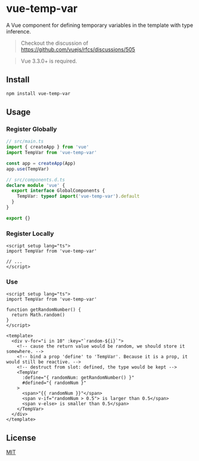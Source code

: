 # vue-temp-var

A Vue component for defining temporary variables in the template with type inference.

> Checkout the discussion of https://github.com/vuejs/rfcs/discussions/505

> Vue 3.3.0+ is required.

## Install

```bash
npm install vue-temp-var
```

## Usage

### Register Globally

```ts
// src/main.ts
import { createApp } from 'vue'
import TempVar from 'vue-temp-var'

const app = createApp(App)
app.use(TempVar)

// src/components.d.ts
declare module 'vue' {
  export interface GlobalComponents {
    TempVar: typeof import('vue-temp-var').default
  }
}

export {}
```

### Register Locally

```vue
<script setup lang="ts">
import TempVar from 'vue-temp-var'

// ...
</script>
```

### Use

```vue
<script setup lang="ts">
import TempVar from 'vue-temp-var'

function getRandomNumber() {
  return Math.random()
}
</script>

<template>
  <div v-for="i in 10" :key="`random-${i}`">
    <!-- cause the return value would be random, we should store it somewhere. -->
    <!-- bind a prop 'define' to 'TempVar'. Because it is a prop, it would still be reactive. -->    
    <!-- destruct from slot: defined, the type would be kept -->
    <TempVar 
      :define="{ randomNum: getRandomNumber() }"
      #defined="{ randomNum }"
    >
      <span>"{{ randomNum }}"</span>
      <span v-if="randomNum > 0.5"> is larger than 0.5</span>
      <span v-else> is smaller than 0.5</span>
    </TempVar>
  </div>
</template>
```

## License

[MIT](./LICENSE)

